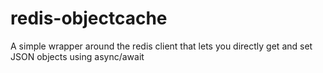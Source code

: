 # redis-objectcache
A simple wrapper around the redis client that lets you directly get and set JSON objects using async/await
